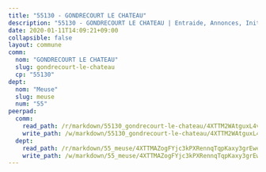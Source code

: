 ```yaml
---
title: "55130 - GONDRECOURT LE CHATEAU"
description: "55130 - GONDRECOURT LE CHATEAU | Entraide, Annonces, Initiatives"
date: 2020-01-11T14:09:21+09:00
collapsible: false
layout: commune
comm:
  nom: "GONDRECOURT LE CHATEAU"
  slug: gondrecourt-le-chateau
  cp: "55130"
dept:
  nom: "Meuse"
  slug: meuse
  num: "55"
peerpad:
  comm:
    read_path: /r/markdown/55130_gondrecourt-le-chateau/4XTTM2WAtguxL4vAC77Cx6j2ahVPto92cTDMuds5DkDMUU7PQ
    write_path: /w/markdown/55130_gondrecourt-le-chateau/4XTTM2WAtguxL4vAC77Cx6j2ahVPto92cTDMuds5DkDMUU7PQ-K3TgTmi3kWZBy1VJRGRuuRgBkcoqJQvXwdfq3Jnizzz3ZXM6mqvH3PgUhYRD38Y5jNq7P9hfGszMLx1DQi7Z9n9PBxNqvrAeYBV4J3saoTuUgCQrrg8rnETGREifQXasURyjVj2r
  dept:
    read_path: /r/markdown/55_meuse/4XTTMAZogFYjc3kPXRennqTqpKaxy3grEwemFqg29rwkrPVit
    write_path: /w/markdown/55_meuse/4XTTMAZogFYjc3kPXRennqTqpKaxy3grEwemFqg29rwkrPVit-K3TgUKFK4U3KduRmUzLc9vHoSRQG77sF2Wbs3cyWXobZcgb6TfASJcGDPror5ZZanBF6Mpjeq1Ushd16Pu9ha9F7F38qzhQqES3b79Xt7LuU1tzmWNED66pWnroExmsHxWtFur2G
---
```



